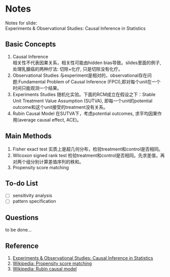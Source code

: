 Notes  
===============
Notes for slide:  
Experiments & Observational Studies: Causal Inference in Statistics

Basic Concepts  
---------------
1. Causal Inference  
	相关性不代表因果关系，相关性可能由hidden bias导致。slides里面的例子, 处理乳腺癌的两种疗法: 切除+化疗, 只是切除没有化疗。
2. Observational Studies
	与experiment是相对的，observational存在问题:Fundamental Problem of Causal Inference (FPCI),即对每个unit在一个时间只能观测一个结果。
3. Experiments Studies
	随机化实验。下面的RCM成立在假设之下：Stable Unit Treatment Value Assumption (SUTVA), 即每一个unit的potential outcome和这个unit接受的treatment没有关系。
4. Rubin Causal Model
	在SUTVA下，考虑potential outcomes, 求平均因果作用(average causal effect, ACE)。	 

Main Methods
-------------
1. Fisher exact test
	实质上是超几何分布，检验treatment和control是否相同。
2. Wilcoxon signed rank test
	检验treatment和control是否相同。先求差值，再对两个组分别计算差值序列的秩和。
3. Propensity score matching
	

To-do List
------------
- [ ] sensitivity analysis
- [ ] pattern specification

Questions
------------
to be done...

Reference
-----------
1. [Experiments & Observational Studies: Causal Inference in Statistics](http://www-stat.wharton.upenn.edu/~rosenbap/ExperAndObsTalk.pdf)  
2. [Wikipedia: Propensity score matching](https://en.wikipedia.org/wiki/Propensity_score_matching)
3. [Wikipedia: Rubin causal model](https://www.google.com/url?sa=t&rct=j&q=&esrc=s&source=web&cd=1&ved=0CB0QFjAA&url=http%3A%2F%2Fen.wikipedia.org%2Fwiki%2FRubin_causal_model&ei=YljPU6ThFcSHogT4oYHwBg&usg=AFQjCNF-oYhUtYxHBzDrWvJBphi7411EpA&sig2=A3c3V1OatGlFZxwr-78-iQ&cad=rjt)
